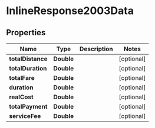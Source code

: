 
# InlineResponse2003Data

## Properties
Name | Type | Description | Notes
------------ | ------------- | ------------- | -------------
**totalDistance** | **Double** |  |  [optional]
**totalDuration** | **Double** |  |  [optional]
**totalFare** | **Double** |  |  [optional]
**duration** | **Double** |  |  [optional]
**realCost** | **Double** |  |  [optional]
**totalPayment** | **Double** |  |  [optional]
**serviceFee** | **Double** |  |  [optional]



